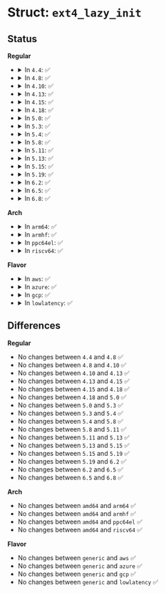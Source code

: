 # Struct: <code>ext4_lazy_init</code>

## Status
<b>Regular</b>
<ul>
<li>
<details>
<summary>In <code>4.4</code>: ✅</summary>

```c
struct ext4_lazy_init {
    long unsigned int li_state;
    struct list_head li_request_list;
    struct mutex li_list_mtx;
};
```
</details>
</li>
<li>
<details>
<summary>In <code>4.8</code>: ✅</summary>

```c
struct ext4_lazy_init {
    long unsigned int li_state;
    struct list_head li_request_list;
    struct mutex li_list_mtx;
};
```
</details>
</li>
<li>
<details>
<summary>In <code>4.10</code>: ✅</summary>

```c
struct ext4_lazy_init {
    long unsigned int li_state;
    struct list_head li_request_list;
    struct mutex li_list_mtx;
};
```
</details>
</li>
<li>
<details>
<summary>In <code>4.13</code>: ✅</summary>

```c
struct ext4_lazy_init {
    long unsigned int li_state;
    struct list_head li_request_list;
    struct mutex li_list_mtx;
};
```
</details>
</li>
<li>
<details>
<summary>In <code>4.15</code>: ✅</summary>

```c
struct ext4_lazy_init {
    long unsigned int li_state;
    struct list_head li_request_list;
    struct mutex li_list_mtx;
};
```
</details>
</li>
<li>
<details>
<summary>In <code>4.18</code>: ✅</summary>

```c
struct ext4_lazy_init {
    long unsigned int li_state;
    struct list_head li_request_list;
    struct mutex li_list_mtx;
};
```
</details>
</li>
<li>
<details>
<summary>In <code>5.0</code>: ✅</summary>

```c
struct ext4_lazy_init {
    long unsigned int li_state;
    struct list_head li_request_list;
    struct mutex li_list_mtx;
};
```
</details>
</li>
<li>
<details>
<summary>In <code>5.3</code>: ✅</summary>

```c
struct ext4_lazy_init {
    long unsigned int li_state;
    struct list_head li_request_list;
    struct mutex li_list_mtx;
};
```
</details>
</li>
<li>
<details>
<summary>In <code>5.4</code>: ✅</summary>

```c
struct ext4_lazy_init {
    long unsigned int li_state;
    struct list_head li_request_list;
    struct mutex li_list_mtx;
};
```
</details>
</li>
<li>
<details>
<summary>In <code>5.8</code>: ✅</summary>

```c
struct ext4_lazy_init {
    long unsigned int li_state;
    struct list_head li_request_list;
    struct mutex li_list_mtx;
};
```
</details>
</li>
<li>
<details>
<summary>In <code>5.11</code>: ✅</summary>

```c
struct ext4_lazy_init {
    long unsigned int li_state;
    struct list_head li_request_list;
    struct mutex li_list_mtx;
};
```
</details>
</li>
<li>
<details>
<summary>In <code>5.13</code>: ✅</summary>

```c
struct ext4_lazy_init {
    long unsigned int li_state;
    struct list_head li_request_list;
    struct mutex li_list_mtx;
};
```
</details>
</li>
<li>
<details>
<summary>In <code>5.15</code>: ✅</summary>

```c
struct ext4_lazy_init {
    long unsigned int li_state;
    struct list_head li_request_list;
    struct mutex li_list_mtx;
};
```
</details>
</li>
<li>
<details>
<summary>In <code>5.19</code>: ✅</summary>

```c
struct ext4_lazy_init {
    long unsigned int li_state;
    struct list_head li_request_list;
    struct mutex li_list_mtx;
};
```
</details>
</li>
<li>
<details>
<summary>In <code>6.2</code>: ✅</summary>

```c
struct ext4_lazy_init {
    long unsigned int li_state;
    struct list_head li_request_list;
    struct mutex li_list_mtx;
};
```
</details>
</li>
<li>
<details>
<summary>In <code>6.5</code>: ✅</summary>

```c
struct ext4_lazy_init {
    long unsigned int li_state;
    struct list_head li_request_list;
    struct mutex li_list_mtx;
};
```
</details>
</li>
<li>
<details>
<summary>In <code>6.8</code>: ✅</summary>

```c
struct ext4_lazy_init {
    long unsigned int li_state;
    struct list_head li_request_list;
    struct mutex li_list_mtx;
};
```
</details>
</li>
</ul>
<b>Arch</b>
<ul>
<li>
<details>
<summary>In <code>arm64</code>: ✅</summary>

```c
struct ext4_lazy_init {
    long unsigned int li_state;
    struct list_head li_request_list;
    struct mutex li_list_mtx;
};
```
</details>
</li>
<li>
<details>
<summary>In <code>armhf</code>: ✅</summary>

```c
struct ext4_lazy_init {
    long unsigned int li_state;
    struct list_head li_request_list;
    struct mutex li_list_mtx;
};
```
</details>
</li>
<li>
<details>
<summary>In <code>ppc64el</code>: ✅</summary>

```c
struct ext4_lazy_init {
    long unsigned int li_state;
    struct list_head li_request_list;
    struct mutex li_list_mtx;
};
```
</details>
</li>
<li>
<details>
<summary>In <code>riscv64</code>: ✅</summary>

```c
struct ext4_lazy_init {
    long unsigned int li_state;
    struct list_head li_request_list;
    struct mutex li_list_mtx;
};
```
</details>
</li>
</ul>
<b>Flavor</b>
<ul>
<li>
<details>
<summary>In <code>aws</code>: ✅</summary>

```c
struct ext4_lazy_init {
    long unsigned int li_state;
    struct list_head li_request_list;
    struct mutex li_list_mtx;
};
```
</details>
</li>
<li>
<details>
<summary>In <code>azure</code>: ✅</summary>

```c
struct ext4_lazy_init {
    long unsigned int li_state;
    struct list_head li_request_list;
    struct mutex li_list_mtx;
};
```
</details>
</li>
<li>
<details>
<summary>In <code>gcp</code>: ✅</summary>

```c
struct ext4_lazy_init {
    long unsigned int li_state;
    struct list_head li_request_list;
    struct mutex li_list_mtx;
};
```
</details>
</li>
<li>
<details>
<summary>In <code>lowlatency</code>: ✅</summary>

```c
struct ext4_lazy_init {
    long unsigned int li_state;
    struct list_head li_request_list;
    struct mutex li_list_mtx;
};
```
</details>
</li>
</ul>

## Differences
<b>Regular</b>
<ul>
<li>
No changes between <code>4.4</code> and <code>4.8</code> ✅
</li>
<li>
No changes between <code>4.8</code> and <code>4.10</code> ✅
</li>
<li>
No changes between <code>4.10</code> and <code>4.13</code> ✅
</li>
<li>
No changes between <code>4.13</code> and <code>4.15</code> ✅
</li>
<li>
No changes between <code>4.15</code> and <code>4.18</code> ✅
</li>
<li>
No changes between <code>4.18</code> and <code>5.0</code> ✅
</li>
<li>
No changes between <code>5.0</code> and <code>5.3</code> ✅
</li>
<li>
No changes between <code>5.3</code> and <code>5.4</code> ✅
</li>
<li>
No changes between <code>5.4</code> and <code>5.8</code> ✅
</li>
<li>
No changes between <code>5.8</code> and <code>5.11</code> ✅
</li>
<li>
No changes between <code>5.11</code> and <code>5.13</code> ✅
</li>
<li>
No changes between <code>5.13</code> and <code>5.15</code> ✅
</li>
<li>
No changes between <code>5.15</code> and <code>5.19</code> ✅
</li>
<li>
No changes between <code>5.19</code> and <code>6.2</code> ✅
</li>
<li>
No changes between <code>6.2</code> and <code>6.5</code> ✅
</li>
<li>
No changes between <code>6.5</code> and <code>6.8</code> ✅
</li>
</ul>
<b>Arch</b>
<ul>
<li>
No changes between <code>amd64</code> and <code>arm64</code> ✅
</li>
<li>
No changes between <code>amd64</code> and <code>armhf</code> ✅
</li>
<li>
No changes between <code>amd64</code> and <code>ppc64el</code> ✅
</li>
<li>
No changes between <code>amd64</code> and <code>riscv64</code> ✅
</li>
</ul>
<b>Flavor</b>
<ul>
<li>
No changes between <code>generic</code> and <code>aws</code> ✅
</li>
<li>
No changes between <code>generic</code> and <code>azure</code> ✅
</li>
<li>
No changes between <code>generic</code> and <code>gcp</code> ✅
</li>
<li>
No changes between <code>generic</code> and <code>lowlatency</code> ✅
</li>
</ul>
